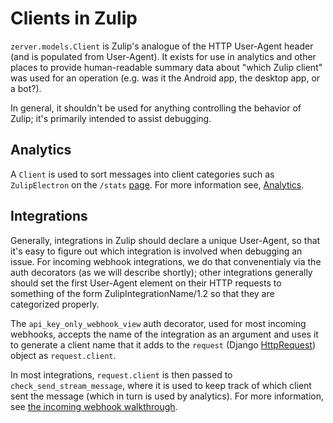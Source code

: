 # Clients in Zulip

`zerver.models.Client` is Zulip's analogue of the HTTP User-Agent
header (and is populated from User-Agent).  It exists for use in
analytics and other places to provide human-readable summary data
about "which Zulip client" was used for an operation (e.g. was it the
Android app, the desktop app, or a bot?).

In general, it shouldn't be used for anything controlling the behavior
of Zulip; it's primarily intended to assist debugging.

## Analytics

A `Client` is used to sort messages into client categories such as
`ZulipElectron` on the `/stats`
[page](https://chat.zulip.org/stats). For more information see,
[Analytics](analytics.html).

## Integrations

Generally, integrations in Zulip should declare a unique User-Agent,
so that it's easy to figure out which integration is involved when
debugging an issue.  For incoming webhook integrations, we do that
convenentialy via the auth decorators (as we will describe shortly);
other integrations generally should set the first User-Agent element
on their HTTP requests to something of the form
ZulipIntegrationName/1.2 so that they are categorized properly.

The `api_key_only_webhook_view` auth decorator, used for most incoming
webhooks, accepts the name of the integration as an argument and uses
it to generate a client name that it adds to the `request` (Django
[HttpRequest](https://docs.djangoproject.com/en/1.8/ref/request-response/#django.http.HttpRequest))
object as `request.client`.

In most integrations, `request.client` is then passed to
`check_send_stream_message`, where it is used to keep track of which client
sent the message (which in turn is used by analytics). For more
information, see [the incoming webhook walkthrough](https://zulipchat.com/api/incoming-webhooks-walkthrough).
